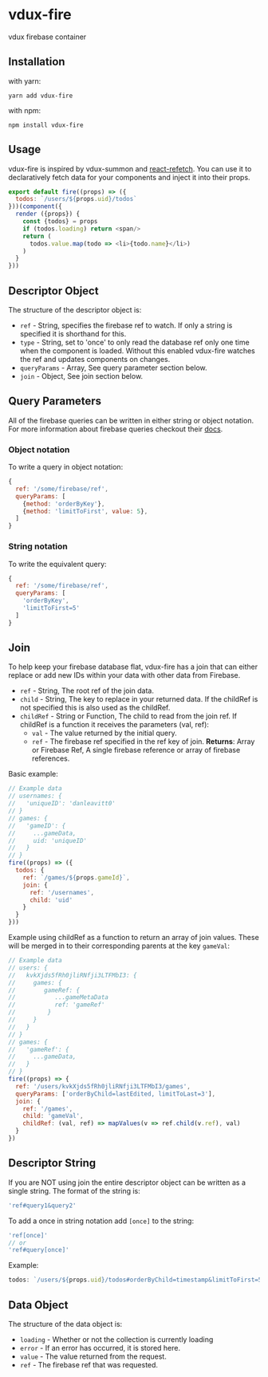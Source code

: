 # vdux-fire
vdux firebase container

## Installation

with yarn:
```
yarn add vdux-fire
```

with npm:
```
npm install vdux-fire
```

## Usage
vdux-fire is inspired by vdux-summon and [react-refetch](https://github.com/heroku/react-refetch). You can use it to declaratively fetch data for your components and inject it into their props.

```js
export default fire((props) => ({
  todos: `/users/${props.uid}/todos`
}))(component({
  render ({props}) {
    const {todos} = props
    if (todos.loading) return <span/>
    return (
      todos.value.map(todo => <li>{todo.name}</li>)
    )
  }
}))
```

## Descriptor Object
The structure of the descriptor object is:

- `ref` - String, specifies the firebase ref to watch. If only a string is specified it is shorthand for this.
- `type` - String, set to 'once' to only read the database ref only one time when the component is loaded. Without this enabled vdux-fire watches the ref and updates components on changes.
- `queryParams` - Array, See query parameter section below.
- `join` - Object, See join section below.

## Query Parameters
All of the firebase queries can be written in either string or object notation. For more information about firebase queries checkout their [docs](https://firebase.google.com/docs/reference/js/firebase.database.Query).

### Object notation
To write a query in object notation:
```js
{
  ref: '/some/firebase/ref',
  queryParams: [
    {method: 'orderByKey'},
    {method: 'limitToFirst', value: 5},
  ]
}
```

### String notation
To write the equivalent query:
```js
{
  ref: '/some/firebase/ref',
  queryParams: [
    'orderByKey',
    'limitToFirst=5'
  ]
}
```

## Join
To help keep your firebase database flat, vdux-fire has a join that can either replace or add new IDs within your data with other data from Firebase.

- `ref` - String, The root ref of the join data.
- `child` - String, The key to replace in your returned data. If the childRef is not specified this is also used as the childRef.
- `childRef` - String or Function, The child to read from the join ref.
If childRef is a function it receives the parameters (val, ref):
  - `val` - The value returned by the initial query.
  - `ref` - The firebase ref specified in the ref key of join.
  **Returns**: Array or Firebase Ref, A single firebase reference or array of firebase references.

Basic example:
```js
// Example data
// usernames: {
//   'uniqueID': 'danleavitt0'
// }
// games: {
//   'gameID': {
//     ...gameData,
//     uid: 'uniqueID'
//   }
// }
fire((props) => ({
  todos: {
    ref: `/games/${props.gameId}`,
    join: {
      ref: '/usernames',
      child: 'uid'
    }
  }
}))
```

Example using childRef as a function to return an array of join values. These will be merged in to their corresponding parents at the key `gameVal`:
```js
// Example data
// users: {
//   kvkXjds5fRh0jliRNfji3LTFMbI3: {
//     games: {
//        gameRef: {
//           ...gameMetaData
//           ref: 'gameRef'
//         }
//     }
//   }
// }
// games: {
//   'gameRef': {
//     ...gameData,
//   }
// }
fire((props) => {
  ref: '/users/kvkXjds5fRh0jliRNfji3LTFMbI3/games',
  queryParams: ['orderByChild=lastEdited, limitToLast=3'],
  join: {
    ref: '/games',
    child: 'gameVal',
    childRef: (val, ref) => mapValues(v => ref.child(v.ref), val)
  }
})
```

## Descriptor String
If you are NOT using join the entire descriptor object can be written as a single string. The format of the string is:

```js
'ref#query1&query2'
```

To add a once in string notation add `[once]` to the string:
```js
'ref[once]'
// or
'ref#query[once]'
```

Example:
```js
todos: `/users/${props.uid}/todos#orderByChild=timestamp&limitToFirst=5`
```

## Data Object
The structure of the data object is:
- `loading` - Whether or not the collection is currently loading
- `error` - If an error has occurred, it is stored here.
- `value` - The value returned from the request.
- `ref` - The firebase ref that was requested.
